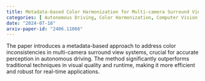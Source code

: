 ```yaml
---
title: Metadata-based Color Harmonization for Multi-camera Surround View Systems
categories: [ Autonomous Driving, Color Harmonization, Computer Vision  ]
date: "2024-07-18"
arxiv-paper-id: "2406.11066"
---
```

The paper introduces a metadata-based approach to address color inconsistencies in multi-camera surround view systems, crucial for accurate perception in autonomous driving. The method significantly outperforms traditional techniques in visual quality and runtime, making it more efficient and robust for real-time applications.
